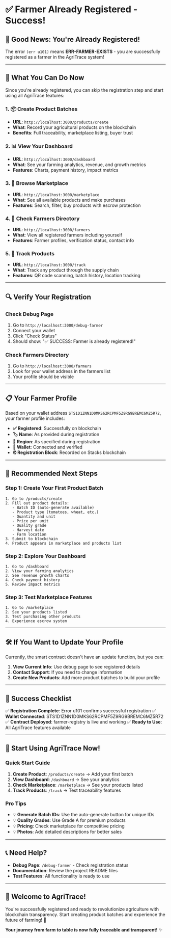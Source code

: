 # ✅ Farmer Already Registered - Success!

## 🎉 **Good News: You're Already Registered!**

The error `(err u101)` means **ERR-FARMER-EXISTS** - you are successfully registered as a farmer in the AgriTrace system!

---

## 🚀 **What You Can Do Now**

Since you're already registered, you can skip the registration step and start using all AgriTrace features:

### **1. 📦 Create Product Batches**
- **URL**: `http://localhost:3000/products/create`
- **What**: Record your agricultural products on the blockchain
- **Benefits**: Full traceability, marketplace listing, buyer trust

### **2. 📊 View Your Dashboard**
- **URL**: `http://localhost:3000/dashboard`
- **What**: See your farming analytics, revenue, and growth metrics
- **Features**: Charts, payment history, impact metrics

### **3. 🛒 Browse Marketplace**
- **URL**: `http://localhost:3000/marketplace`
- **What**: See all available products and make purchases
- **Features**: Search, filter, buy products with escrow protection

### **4. 👥 Check Farmers Directory**
- **URL**: `http://localhost:3000/farmers`
- **What**: View all registered farmers including yourself
- **Features**: Farmer profiles, verification status, contact info

### **5. 📱 Track Products**
- **URL**: `http://localhost:3000/track`
- **What**: Track any product through the supply chain
- **Features**: QR code scanning, batch history, location tracking

---

## 🔍 **Verify Your Registration**

### **Check Debug Page**
1. Go to `http://localhost:3000/debug-farmer`
2. Connect your wallet
3. Click "Check Status"
4. Should show: "✅ SUCCESS: Farmer is already registered!"

### **Check Farmers Directory**
1. Go to `http://localhost:3000/farmers`
2. Look for your wallet address in the farmers list
3. Your profile should be visible

---

## 📋 **Your Farmer Profile**

Based on your wallet address `STS1D1ZNN1D0MKS62RCPMF5Z9RG9BREMC6MZ5R72`, your farmer profile includes:

- **✅ Registered**: Successfully on blockchain
- **🏷️ Name**: As provided during registration
- **📍 Region**: As specified during registration  
- **🔗 Wallet**: Connected and verified
- **⏰ Registration Block**: Recorded on Stacks blockchain

---

## 🎯 **Recommended Next Steps**

### **Step 1: Create Your First Product Batch**
```
1. Go to /products/create
2. Fill out product details:
   - Batch ID (auto-generate available)
   - Product type (tomatoes, wheat, etc.)
   - Quantity and unit
   - Price per unit
   - Quality grade
   - Harvest date
   - Farm location
3. Submit to blockchain
4. Product appears in marketplace and products list
```

### **Step 2: Explore Your Dashboard**
```
1. Go to /dashboard
2. View your farming analytics
3. See revenue growth charts
4. Check payment history
5. Review impact metrics
```

### **Step 3: Test Marketplace Features**
```
1. Go to /marketplace
2. See your products listed
3. Test purchasing other products
4. Experience escrow system
```

---

## 🛠️ **If You Want to Update Your Profile**

Currently, the smart contract doesn't have an update function, but you can:

1. **View Current Info**: Use debug page to see registered details
2. **Contact Support**: If you need to change information
3. **Create New Products**: Add more product batches to build your profile

---

## 🎉 **Success Checklist**

✅ **Registration Complete**: Error u101 confirms successful registration
✅ **Wallet Connected**: STS1D1ZNN1D0MKS62RCPMF5Z9RG9BREMC6MZ5R72
✅ **Contract Deployed**: farmer-registry is live and working
✅ **Ready to Use**: All AgriTrace features available

---

## 🚀 **Start Using AgriTrace Now!**

### **Quick Start Guide**
1. **Create Product**: `/products/create` → Add your first batch
2. **View Dashboard**: `/dashboard` → See your analytics  
3. **Check Marketplace**: `/marketplace` → See your products listed
4. **Track Products**: `/track` → Test traceability features

### **Pro Tips**
- 💡 **Generate Batch IDs**: Use the auto-generate button for unique IDs
- 💡 **Quality Grades**: Use Grade A for premium products
- 💡 **Pricing**: Check marketplace for competitive pricing
- 💡 **Photos**: Add detailed descriptions for better sales

---

## 📞 **Need Help?**

- **Debug Page**: `/debug-farmer` - Check registration status
- **Documentation**: Review the project README files
- **Test Features**: All functionality is ready to use

---

## 🌾 **Welcome to AgriTrace!**

You're successfully registered and ready to revolutionize agriculture with blockchain transparency. Start creating product batches and experience the future of farming! 🚀

**Your journey from farm to table is now fully traceable and transparent!** ✨